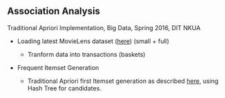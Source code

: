 Association Analysis
--------------------
Traditional Apriori Implementation, Big Data, Spring 2016, DIT NKUA

* Loading latest MovieLens dataset ([here](http://grouplens.org/datasets/movielens/)) (small + full)
    - Tranform data into transactions (baskets) 
    
* Frequent Itemset Generation 
    - Traditional Apriori first Itemset generation as described [here](http://www-users.cs.umn.edu/~kumar/dmbook/ch6.pdf), using Hash Tree for candidates.
